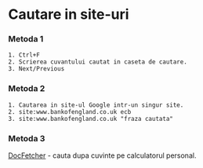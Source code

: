 # Cautare in site-uri

### Metoda 1
    1. Ctrl+F
    2. Scrierea cuvantului cautat in caseta de cautare.
    3. Next/Previous

### Metoda 2

    1. Cautarea in site-ul Google intr-un singur site.
    2. site:www.bankofengland.co.uk ecb
    3. site:www.bankofengland.co.uk "fraza cautata"

### Metoda 3

[DocFetcher](http://docfetcher.sourceforge.net/en/index.html) - cauta dupa cuvinte pe calculatorul personal.